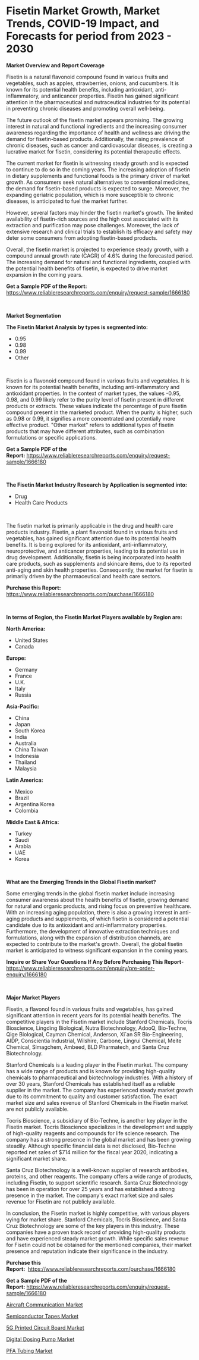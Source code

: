 <p><h1>Fisetin Market Growth, Market Trends, COVID-19 Impact, and Forecasts for period from 2023 - 2030</h1></p><p><strong>Market Overview and Report Coverage</strong></p>
<p><p>Fisetin is a natural flavonoid compound found in various fruits and vegetables, such as apples, strawberries, onions, and cucumbers. It is known for its potential health benefits, including antioxidant, anti-inflammatory, and anticancer properties. Fisetin has gained significant attention in the pharmaceutical and nutraceutical industries for its potential in preventing chronic diseases and promoting overall well-being.</p><p>The future outlook of the fisetin market appears promising. The growing interest in natural and functional ingredients and the increasing consumer awareness regarding the importance of health and wellness are driving the demand for fisetin-based products. Additionally, the rising prevalence of chronic diseases, such as cancer and cardiovascular diseases, is creating a lucrative market for fisetin, considering its potential therapeutic effects.</p><p>The current market for fisetin is witnessing steady growth and is expected to continue to do so in the coming years. The increasing adoption of fisetin in dietary supplements and functional foods is the primary driver of market growth. As consumers seek natural alternatives to conventional medicines, the demand for fisetin-based products is expected to surge. Moreover, the expanding geriatric population, which is more susceptible to chronic diseases, is anticipated to fuel the market further.</p><p>However, several factors may hinder the fisetin market's growth. The limited availability of fisetin-rich sources and the high cost associated with its extraction and purification may pose challenges. Moreover, the lack of extensive research and clinical trials to establish its efficacy and safety may deter some consumers from adopting fisetin-based products.</p><p>Overall, the fisetin market is projected to experience steady growth, with a compound annual growth rate (CAGR) of 4.6% during the forecasted period. The increasing demand for natural and functional ingredients, coupled with the potential health benefits of fisetin, is expected to drive market expansion in the coming years.</p></p>
<p><strong>Get a Sample PDF of the Report:</strong> <a href="https://www.reliableresearchreports.com/enquiry/request-sample/1666180">https://www.reliableresearchreports.com/enquiry/request-sample/1666180</a></p>
<p>&nbsp;</p>
<p><strong>Market Segmentation</strong></p>
<p><strong>The Fisetin Market Analysis by types is segmented into:</strong></p>
<p><ul><li>0.95</li><li>0.98</li><li>0.99</li><li>Other</li></ul></p>
<p>&nbsp;</p>
<p><p>Fisetin is a flavonoid compound found in various fruits and vegetables. It is known for its potential health benefits, including anti-inflammatory and antioxidant properties. In the context of market types, the values -0.95, 0.98, and 0.99 likely refer to the purity level of fisetin present in different products or extracts. These values indicate the percentage of pure fisetin compound present in the marketed product. When the purity is higher, such as 0.98 or 0.99, it signifies a more concentrated and potentially more effective product. "Other market" refers to additional types of fisetin products that may have different attributes, such as combination formulations or specific applications.</p></p>
<p><strong>Get a Sample PDF of the Report:</strong>&nbsp;<a href="https://www.reliableresearchreports.com/enquiry/request-sample/1666180">https://www.reliableresearchreports.com/enquiry/request-sample/1666180</a></p>
<p>&nbsp;</p>
<p><strong>The Fisetin Market Industry Research by Application is segmented into:</strong></p>
<p><ul><li>Drug</li><li>Health Care Products</li></ul></p>
<p>&nbsp;</p>
<p><p>The fisetin market is primarily applicable in the drug and health care products industry. Fisetin, a plant flavonoid found in various fruits and vegetables, has gained significant attention due to its potential health benefits. It is being explored for its antioxidant, anti-inflammatory, neuroprotective, and anticancer properties, leading to its potential use in drug development. Additionally, fisetin is being incorporated into health care products, such as supplements and skincare items, due to its reported anti-aging and skin health properties. Consequently, the market for fisetin is primarily driven by the pharmaceutical and health care sectors.</p></p>
<p><strong>Purchase this Report:</strong>&nbsp; <a href="https://www.reliableresearchreports.com/purchase/1666180">https://www.reliableresearchreports.com/purchase/1666180</a></p>
<p>&nbsp;</p>
<p><strong>In terms of Region, the Fisetin Market Players available by Region are:</strong></p>
<p>
    <p> <strong> North America: </strong>
        <ul>
            <li>United States</li>
            <li>Canada</li>
        </ul>
        </p> 
    <p> <strong> Europe: </strong>
        <ul>
            <li>Germany</li>
            <li>France</li>
            <li>U.K.</li>
            <li>Italy</li>
            <li>Russia</li>
        </ul>
        </p> 
    <p> <strong> Asia-Pacific: </strong>
        <ul>
            <li>China</li>
            <li>Japan</li>
            <li>South Korea</li>
            <li>India</li>
            <li>Australia</li>
            <li>China Taiwan</li>
            <li>Indonesia</li>
            <li>Thailand</li>
            <li>Malaysia</li>
        </ul>
        </p> 
    <p> <strong> Latin America: </strong>
        <ul>
            <li>Mexico</li>
            <li>Brazil</li>
            <li>Argentina Korea</li>
            <li>Colombia</li>
        </ul>
        </p> 
    <p> <strong> Middle East & Africa: </strong>
        <ul>
            <li>Turkey</li>
            <li>Saudi</li>
            <li>Arabia</li>
            <li>UAE</li>
            <li>Korea</li>
        </ul>
    </p>
    </p>
<p>&nbsp;</p>
<p><strong>What are the Emerging Trends in the Global Fisetin market?</strong></p>
<p><p>Some emerging trends in the global fisetin market include increasing consumer awareness about the health benefits of fisetin, growing demand for natural and organic products, and rising focus on preventive healthcare. With an increasing aging population, there is also a growing interest in anti-aging products and supplements, of which fisetin is considered a potential candidate due to its antioxidant and anti-inflammatory properties. Furthermore, the development of innovative extraction techniques and formulations, along with the expansion of distribution channels, are expected to contribute to the market's growth. Overall, the global fisetin market is anticipated to witness significant expansion in the coming years.</p></p>
<p><strong>Inquire or Share Your Questions If Any Before Purchasing This Report</strong>- <a href="https://www.reliableresearchreports.com/enquiry/pre-order-enquiry/1666180">https://www.reliableresearchreports.com/enquiry/pre-order-enquiry/1666180</a></p>
<p>&nbsp;</p>
<p><strong>Major Market Players</strong></p>
<p><p>Fisetin, a flavonol found in various fruits and vegetables, has gained significant attention in recent years for its potential health benefits. The competitive players in the Fisetin market include Stanford Chemicals, Tocris Bioscience, Lingding Biological, Nutra Biotechnology, AdooQ, Bio-Techne, Qige Biological, Cayman Chemical, Anderson, Xi´an SR Bio-Engineering, AIDP, Conscientia Industrial, Wilshire, Carbone, Lingrui Chemical, Meite Chemical, Simagchem, Ambeed, BLD Pharmatech, and Santa Cruz Biotechnology.</p><p>Stanford Chemicals is a leading player in the Fisetin market. The company has a wide range of products and is known for providing high-quality chemicals to pharmaceutical and biotechnology industries. With a history of over 30 years, Stanford Chemicals has established itself as a reliable supplier in the market. The company has experienced steady market growth due to its commitment to quality and customer satisfaction. The exact market size and sales revenue of Stanford Chemicals in the Fisetin market are not publicly available.</p><p>Tocris Bioscience, a subsidiary of Bio-Techne, is another key player in the Fisetin market. Tocris Bioscience specializes in the development and supply of high-quality reagents and compounds for life science research. The company has a strong presence in the global market and has been growing steadily. Although specific financial data is not disclosed, Bio-Techne reported net sales of $714 million for the fiscal year 2020, indicating a significant market share.</p><p>Santa Cruz Biotechnology is a well-known supplier of research antibodies, proteins, and other reagents. The company offers a wide range of products, including Fisetin, to support scientific research. Santa Cruz Biotechnology has been in operation for over 25 years and has established a strong presence in the market. The company's exact market size and sales revenue for Fisetin are not publicly available.</p><p>In conclusion, the Fisetin market is highly competitive, with various players vying for market share. Stanford Chemicals, Tocris Bioscience, and Santa Cruz Biotechnology are some of the key players in this industry. These companies have a proven track record of providing high-quality products and have experienced steady market growth. While specific sales revenue for Fisetin could not be obtained for the mentioned companies, their market presence and reputation indicate their significance in the industry.</p></p>
<p><strong>Purchase this Report:</strong>&nbsp;&nbsp;<a href="https://www.reliableresearchreports.com/purchase/1666180">https://www.reliableresearchreports.com/purchase/1666180</a></p>
<p></p>
<p><strong>Get a Sample PDF of the Report:</strong>&nbsp;<a href="https://www.reliableresearchreports.com/enquiry/request-sample/1666180">https://www.reliableresearchreports.com/enquiry/request-sample/1666180</a></p>
<p><p><a href="https://medium.com/@joannebell6556/aircraft-communication-market-size-cagr-trends-2024-2030-9c8284804182">Aircraft Communication Market</a></p><p><a href="https://medium.com/@donaldmendez2018/semiconductor-tapes-market-share-evolution-and-market-growth-trends-2023-2030-019c8a320c2b">Semiconductor Tapes Market</a></p><p><a href="https://medium.com/@kennethjensen27/5g-printed-circuit-board-market-analysis-its-cagr-market-segmentation-and-global-industry-63aed4f54b99">5G Printed Circuit Board Market</a></p><p><a href="https://medium.com/@beauhagenes2023/digital-dosing-pump-market-report-reveals-the-latest-trends-and-growth-opportunities-of-this-market-b1bf4b93e3b8">Digital Dosing Pump Market</a></p><p><a href="https://medium.com/@norvalolson/pfa-tubing-market-report-reveals-the-latest-trends-and-growth-opportunities-of-this-market-939dbc05a1ac">PFA Tubing Market</a></p></p>